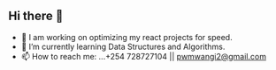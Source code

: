 ## Hi there 👋

<!--
**WMPatrick/WMPatrick** is a ✨ _special_ ✨ repository because its `README.md` (this file) appears on your GitHub profile.

Here are some ideas to get you started: -->

- 🔭 I am working on optimizing my react projects for speed.
- 🌱 I’m currently learning Data Structures and Algorithms.
- 📫 How to reach me: ...+254 728727104 || pwmwangi2@gmail.com
  

